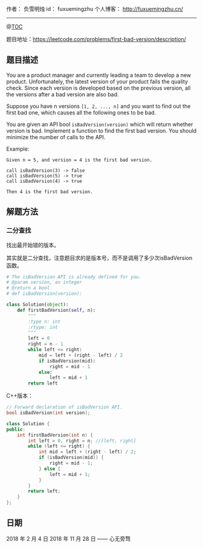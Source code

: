 
作者： 负雪明烛
id：	fuxuemingzhu
个人博客：	http://fuxuemingzhu.cn/

---
@[TOC](目录)

题目地址：https://leetcode.com/problems/first-bad-version/description/


## 题目描述


You are a product manager and currently leading a team to develop a new product. Unfortunately, the latest version of your product fails the quality check. Since each version is developed based on the previous version, all the versions after a bad version are also bad.

Suppose you have n versions ``[1, 2, ..., n]`` and you want to find out the first bad one, which causes all the following ones to be bad.

You are given an API bool ``isBadVersion(version)`` which will return whether version is bad. Implement a function to find the first bad version. You should minimize the number of calls to the API.

Example:

	Given n = 5, and version = 4 is the first bad version.
	
	call isBadVersion(3) -> false
	call isBadVersion(5) -> true
	call isBadVersion(4) -> true
	
	Then 4 is the first bad version. 

## 解题方法

### 二分查找

找出最开始错的版本。

其实就是二分查找，注意题目求的是版本号，而不是调用了多少次isBadVersion函数。

```python
# The isBadVersion API is already defined for you.
# @param version, an integer
# @return a bool
# def isBadVersion(version):

class Solution(object):
    def firstBadVersion(self, n):
        """
        :type n: int
        :rtype: int
        """
        left = 0
        right = n - 1
        while left <= right:
            mid = left + (right - left) / 2
            if isBadVersion(mid):
                right = mid - 1
            else:
                left = mid + 1
        return left
```

C++版本：

```cpp
// Forward declaration of isBadVersion API.
bool isBadVersion(int version);

class Solution {
public:
    int firstBadVersion(int n) {
        int left = 0, right = n; //[left, right]
        while (left <= right) {
            int mid = left + (right - left) / 2;
            if (isBadVersion(mid)) {
                right = mid - 1;
            } else {
                left = mid + 1;
            }
        }
        return left;
    }
};
```

## 日期

2018 年 2 月 4 日 
2018 年 11 月 28 日 —— 心无旁骛
